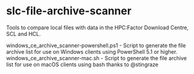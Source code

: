 # slc-file-archive-scanner
Tools to compare local files with data in the HPC:Factor Download Centre, SCL and HCL.

windows_ce_archive_scanner-powershell.ps1 - Script to generate the file archive list for use on Windows clients using PowerShell 5.1 or higher.
windows_ce_archive_scanner-mac.sh         - Script to generate the file archive list for use on macOS clients using bash thanks to @stingraze
